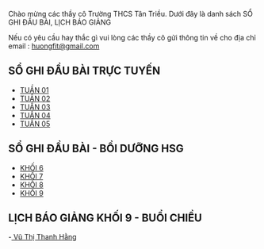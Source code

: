 Chào mừng các thầy cô Trường THCS Tân Triều. Dưới đây là danh sách SỔ GHI ĐẦU BÀI, LỊCH BÁO GIẢNG 

Nếu có yêu cầu hay thắc gì vui lòng các thầy cô gửi thông tin về cho địa chỉ email : [huongfit@gmail.com](huongfit@gmail.com)

## SỔ GHI ĐẦU BÀI TRỰC TUYẾN
- [TUẦN 01](https://docs.google.com/spreadsheets/d/1eJeb10n3GBN45Txf4hHSMGp4kZKr0kajc7e8ioPpsng/edit?usp=sharing)
- [TUẦN 02](https://docs.google.com/spreadsheets/d/1wJbYc_iRMmv9e-g2y5nPBSyf9ifIInFN1GKXJaFmNY4/edit?usp=sharing)
- [TUẦN 03](https://docs.google.com/spreadsheets/d/1eJV4mwOh0yOAzf_aq5JmcOCmoiKGWwkFQr7KFvL41qM/edit?usp=sharing)
- [TUẦN 04](https://docs.google.com/spreadsheets/d/175qd32dMiBtXohs9_9Ug5EidkJkUwf14B4Dr1SZh-5c/edit?usp=sharing)
- [TUẦN 05](https://docs.google.com/spreadsheets/d/1J04pIMQYFAW5E8w7yRBtMTkJQhOdh0vfKN7aIfVif4w/edit?usp=sharing)



## SỔ GHI ĐẦU BÀI - BỒI DƯỠNG HSG
- [KHỐI 6](https://docs.google.com/spreadsheets/d/1cebEymbZOSELhSMOU0wPFiP6-bbC1kKZNRad27P-5PA/edit?usp=sharing)
- [KHỐI 7](https://docs.google.com/spreadsheets/d/1fk9JDTAkbOgIJ5VQkKGc4JdtJA9ffiUeVUj7_IuUQ9Q/edit?usp=sharing)
- [KHỐI 8](https://docs.google.com/spreadsheets/d/14rBXAyA9EVsBf_Pa-WNHGUPyhgEwc_TcQ3O3KShE_pQ/edit?usp=sharing)
- [KHỐI 9](https://docs.google.com/spreadsheets/d/15Fl5ITyJjYqMfQWI82hW0DXSSEsV9n85NeXum3SZ184/edit?usp=sharing)


## LỊCH BÁO GIẢNG KHỐI 9 - BUỔI CHIỀU
-[ Vũ Thị Thanh Hằng](https://docs.google.com/spreadsheets/d/1y890RgwBUkHaFg0VDoZAf7LoC_zGPZgy/edit?usp=sharing&ouid=104622505595214648651&rtpof=true&sd=true)





<script src="http://code.jquery.com/jquery-1.4.2.min.js"></script> <script> var x = document.getElementsByClassName("site-footer-credits"); setTimeout(() => { x[0].remove(); }, 10); </script>
